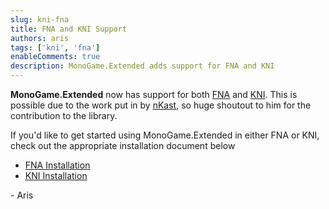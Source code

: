 ```yaml
---
slug: kni-fna
title: FNA and KNI Support
authors: aris
tags: ['kni', 'fna']
enableComments: true
description: MonoGame.Extended adds support for FNA and KNI
---
```


**MonoGame.Extended** now has support for both [FNA](https://github.com/FNA-XNA/FNA) and [KNI](https://github.com/kniEngine/kni).  This is possible due to the work put in by [nKast](https://github.com/nkast), so huge shoutout to him for the contribution to the library.

If you'd like to get started using MonoGame.Extended in either FNA or KNI, check out the appropriate installation document below
- [FNA Installation](/docs/getting-started/installation-fna)
- [KNI Installation](/docs/getting-started/installation-kni)

\- Aris

